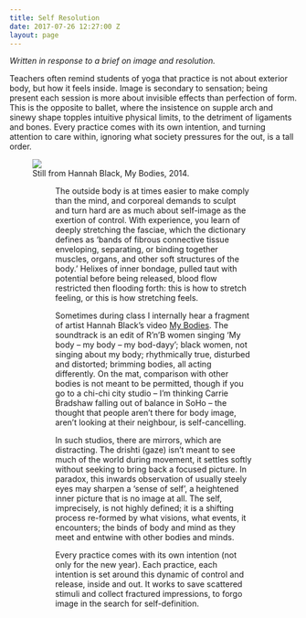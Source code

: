 ```yaml
---
title: Self Resolution
date: 2017-07-26 12:27:00 Z
layout: page
---
```


*Written in response to a brief on image and resolution.*

Teachers often remind students of yoga that practice is not about exterior body, but how it feels inside. Image is secondary to sensation; being present each session is more about invisible effects than perfection of form. This is the opposite to ballet, where the insistence on supple arch and sinewy shape topples intuitive physical limits, to the detriment of ligaments and bones. Every practice comes with its own intention, and turning attention to care within, ignoring what society pressures for the out, is a tall order.

<figure>
<img src="/uploads/test.png">
<figcaption>Still from Hannah Black, My Bodies, 2014.</figcaption>
<figure>

The outside body is at times easier to make comply than the mind, and corporeal demands to sculpt and turn hard are as much about self-image as the exertion of control. With experience, you learn of deeply stretching the fasciae, which the dictionary defines as ‘bands of fibrous connective tissue enveloping, separating, or binding together muscles, organs, and other soft structures of the body.’ Helixes of inner bondage, pulled taut with potential before being released, blood flow restricted then flooding forth: this is how to stretch feeling, or this is how stretching feels.

Sometimes during class I internally hear a fragment of artist Hannah Black’s video [My Bodies](https://vimeo.com/85906379). The soundtrack is an edit of R’n’B women singing ‘My body – my body – my bod-dayy’; black women, not singing about my body; rhythmically true, disturbed and distorted; brimming bodies, all acting differently. On the mat, comparison with other bodies is not meant to be permitted, though if you go to a chi-chi city studio – I’m thinking Carrie Bradshaw falling out of balance in SoHo – the thought that people aren’t there for body image, aren’t looking at their neighbour, is self-cancelling.

In such studios, there are mirrors, which are distracting. The drishti (gaze) isn’t meant to see much of the world during movement, it settles softly without seeking to bring back a focused picture. In paradox, this inwards observation of usually steely eyes may sharpen a ‘sense of self’, a heightened inner picture that is no image at all. The self, imprecisely, is not highly defined; it is a shifting process re-formed by what visions, what events, it encounters; the binds of body and mind as they meet and entwine with other bodies and minds.

Every practice comes with its own intention (not only for the new year). Each practice, each intention is set around this dynamic of control and release, inside and out. It works to save scattered stimuli and collect fractured impressions, to forgo image in the search for self-definition.